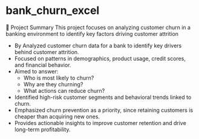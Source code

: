 # bank_churn_excel

📌 Project Summary
This project focuses on analyzing customer churn in a banking environment to identify key factors driving customer attrition
* By Analyzed customer churn data for a bank to identify key drivers behind customer attrition.
* Focused on patterns in demographics, product usage, credit scores, and financial behavior.
* Aimed to answer:
  * Who is most likely to churn?
  * Why are they churning?
  * What actions can reduce churn?
* Identified high-risk customer segments and behavioral trends linked to churn.
* Emphasized churn prevention as a priority, since retaining customers is cheaper than acquiring new ones.
* Provides actionable insights to improve customer retention and drive long-term profitability.
